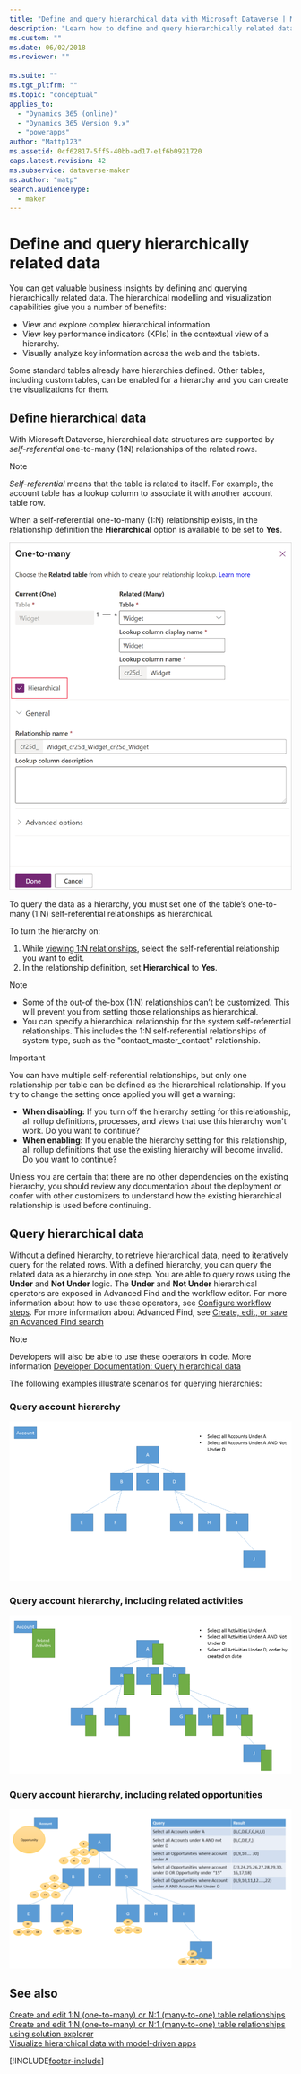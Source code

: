 ```yaml
---
title: "Define and query hierarchical data with Microsoft Dataverse | MicrosoftDocs"
description: "Learn how to define and query hierarchically related data"
ms.custom: ""
ms.date: 06/02/2018
ms.reviewer: ""

ms.suite: ""
ms.tgt_pltfrm: ""
ms.topic: "conceptual"
applies_to: 
  - "Dynamics 365 (online)"
  - "Dynamics 365 Version 9.x"
  - "powerapps"
author: "Mattp123"
ms.assetid: 0cf62817-5ff5-40bb-ad17-e1f6b0921720
caps.latest.revision: 42
ms.subservice: dataverse-maker
ms.author: "matp"
search.audienceType: 
  - maker
---
```

# Define and query hierarchically related data



You can get valuable business insights by defining and querying hierarchically related data. The hierarchical modelling and visualization capabilities give you a number of benefits:  
  
- View and explore complex hierarchical information.  
- View key performance indicators (KPIs) in the contextual view of a hierarchy.  
- Visually analyze key information across the web and the tablets.  
  
Some standard tables already have hierarchies defined. Other tables, including custom tables, can be enabled for a hierarchy and you can create the visualizations for them. 

## Define hierarchical data

With Microsoft Dataverse, hierarchical data structures are supported by *self-referential* one-to-many (1:N) relationships of the related rows. 

> [!NOTE]
> *Self-referential* means that the table is related to itself. For example, the account table has a lookup column to associate it with another account table row.

When a self-referential one-to-many (1:N) relationship exists, in the relationship definition the **Hierarchical** option is available to be set to **Yes**.

![Hierarchical setting in relationship definition.](media/self-referential-relationship-widget.png)

To query the data as a hierarchy, you must set one of the table’s one-to-many (1:N) self-referential relationships as hierarchical. 

To turn the hierarchy on:  
  
1. While [viewing 1:N relationships](create-edit-1n-relationships-solution-explorer.md#view-table-relationships), select the self-referential relationship  you want to edit.
2. In the relationship definition, set **Hierarchical** to **Yes**.  
  
> [!NOTE]
> - Some of the out-of the-box (1:N) relationships can’t be customized. This will prevent you from setting those relationships as hierarchical.
> - You can specify a hierarchical relationship for the system self-referential relationships. This includes the 1:N self-referential relationships of system type,  such as the "contact_master_contact" relationship.  

> [!IMPORTANT]
> You can have multiple self-referential relationships, but only one relationship per table can be defined as the hierarchical relationship. If you try to change the setting once applied you will get a warning:
>
> - **When disabling:** If you turn off the hierarchy setting for this relationship, all rollup definitions, processes, and views that use this hierarchy won't work. Do you want to continue? 
> - **When enabling:** If you enable the hierarchy setting for this relationship, all rollup definitions that use the existing hierarchy will become invalid. Do you want to continue?
>
> Unless you are certain that there are no other dependencies on the existing hierarchy, you should review any documentation about the deployment or confer with other customizers to understand how the existing hierarchical relationship is used before continuing.

<a name="BKMK_Querydata"></a> 
  
## Query hierarchical data  

Without a defined hierarchy, to retrieve hierarchical data, need to iteratively query for the related rows. With a defined hierarchy, you can query the related data as a hierarchy in one step. You are able to query rows using the **Under** and **Not Under** logic. The **Under** and **Not Under** hierarchical operators are exposed in Advanced Find and the workflow editor. For more information about how to use these operators, see [Configure workflow steps](/flow/configure-workflow-steps#setting-conditions-for-workflow-actions). For more information about Advanced Find, see [Create, edit, or save an Advanced Find search](/dynamics365/customer-engagement/basics/save-advanced-find-search)  

> [!NOTE]
> Developers will also be able to use these operators in code. More information [Developer Documentation: Query hierarchical data](/dynamics365/customer-engagement/developer/org-service/query-hierarchical-data)
  
The following examples illustrate scenarios for querying hierarchies:  
  
### Query account hierarchy  
  
![Query accounts in the account hierarchy.](media/query-accounts.png)  
  
### Query account hierarchy, including related activities  
  
![Query account's related activities.](media/query-account-related-activities.png)  
  
###  Query account hierarchy, including related opportunities  
  
![Query account's related opportunities.](media/query-account-related-opportunities.png)  
  
## See also 
[Create and edit 1:N (one-to-many) or N:1 (many-to-one) table relationships](create-edit-1n-relationships.md)<br />
[Create and edit 1:N (one-to-many) or N:1 (many-to-one) table relationships using solution explorer](create-edit-1n-relationships-solution-explorer.md)<br />
[Visualize hierarchical data with model-driven apps](visualize-hierarchical-data.md)<br />


[!INCLUDE[footer-include](../../includes/footer-banner.md)]
